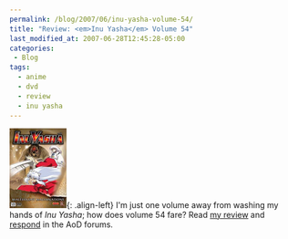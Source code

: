 ```yaml
---
permalink: /blog/2007/06/inu-yasha-volume-54/
title: "Review: <em>Inu Yasha</em> Volume 54"
last_modified_at: 2007-06-28T12:45:28-05:00
categories:
 - Blog
tags:
  - anime
  - dvd
  - review
  - inu yasha
---
```


![Inu Yasha Volume 53](/assets/images/reviews/inu_yasha-volume53.jpg){: .align-left}
I'm just one volume away from washing my hands of _Inu Yasha_; how does volume 54 fare? Read [my review](http://www.animeondvd.com/reviews2/disc_reviews/6318.php)
and [respond](http://www.animeondvd.com/forum/showtopic.php?tid/21900/) in the AoD forums.